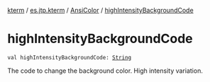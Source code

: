 [kterm](../../index.md) / [es.jtp.kterm](../index.md) / [AnsiColor](index.md) / [highIntensityBackgroundCode](./high-intensity-background-code.md)

# highIntensityBackgroundCode

`val highIntensityBackgroundCode: `[`String`](https://kotlinlang.org/api/latest/jvm/stdlib/kotlin/-string/index.html)

The code to change the background color. High intensity variation.


